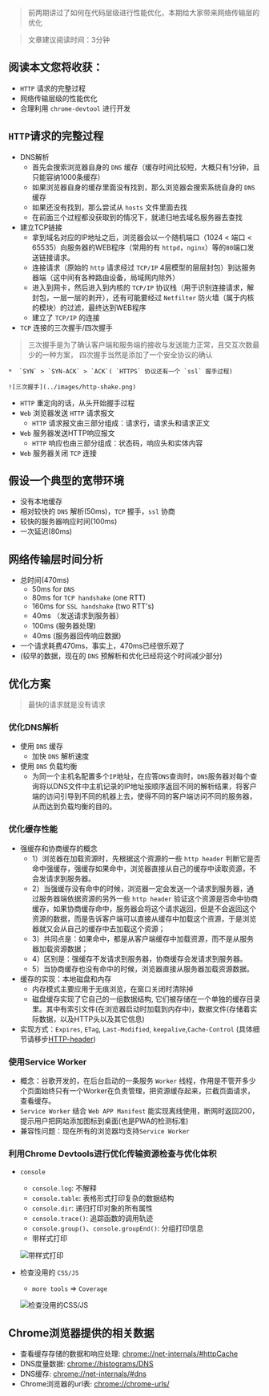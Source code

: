 > 前两期讲过了如何在代码层级进行性能优化，本期给大家带来网络传输层的优化

> 文章建议阅读时间：3分钟

## 阅读本文您将收获：
* `HTTP` 请求的完整过程
* 网络传输层级的性能优化
* 合理利用 `chrome-devtool` 进行开发

## `HTTP`请求的完整过程
* DNS解析
	* 首先会搜索浏览器自身的 `DNS` 缓存（缓存时间比较短，大概只有1分钟，且只能容纳1000条缓存）
	* 如果浏览器自身的缓存里面没有找到，那么浏览器会搜索系统自身的 `DNS` 缓存
	* 如果还没有找到，那么尝试从 `hosts` 文件里面去找
	* 在前面三个过程都没获取到的情况下，就递归地去域名服务器去查找
* 建立TCP链接
	* 拿到域名对应的IP地址之后，浏览器会以一个随机端口（1024 < 端口 < 65535）向服务器的WEB程序（常用的有 `httpd`，`nginx`）等的`80`端口发送链接请求。
	* 连接请求（原始的 `http` 请求经过 `TCP/IP` 4层模型的层层封包）到达服务器端（这中间有各种路由设备，局域网内除外）
	* 进入到网卡，然后进入到内核的 `TCP/IP` 协议栈（用于识别连接请求，解封包，一层一层的剥开），还有可能要经过 `Netfilter` 防火墙（属于内核的模块）的过滤，最终达到WEB程序
	* 建立了 `TCP/IP` 的连接
* `TCP` 连接的三次握手/四次握手
> 三次握手是为了确认客户端和服务端的接收与发送能力正常，且交互次数最少的一种方案，
> 四次握手当然是添加了一个安全协议的确认

	*  `SYN` > `SYN-ACK` > `ACK`( `HTTPS` 协议还有一个 `ssl` 握手过程)

	![三次握手](../images/http-shake.png)
* `HTTP` 重定向的话，从头开始握手过程
* `Web` 浏览器发送 `HTTP` 请求报文
	* `HTTP` 请求报文由三部分组成：请求行，请求头和请求正文
* `Web` 服务器发送HTTP响应报文
	* `HTTP` 响应也由三部分组成：状态码，响应头和实体内容
* `Web` 服务器关闭 `TCP` 连接

## 假设一个典型的宽带环境
* 没有本地缓存
* 相对较快的 `DNS` 解析(50ms)，`TCP` 握手，`ssl` 协商
* 较快的服务器响应时间(100ms)
* 一次延迟(80ms)

## 网络传输层时间分析
* 总时间(470ms)
	* 50ms for `DNS`
	* 80ms for `TCP handshake` (one RTT)
	* 160ms for `SSL handshake` (two RTT's)
	* 40ms （发送请求到服务器）
	* 100ms (服务器处理)
	* 40ms (服务器回传响应数据)
* 一个请求耗费470ms，事实上，470ms已经很乐观了
* (较早的数据，现在的 `DNS` 预解析和优化已经将这个时间减少部分)

## 优化方案

> 最快的请求就是没有请求

### 优化DNS解析
* 使用 `DNS` 缓存
	* 加快 `DNS` 解析速度
* 使用 `DNS` 负载均衡
	* 为同一个主机名配置多个`IP`地址，在应答`DNS`查询时，`DNS`服务器对每个查询将以DNS文件中主机记录的IP地址按顺序返回不同的解析结果，将客户端的访问引导到不同的机器上去，使得不同的客户端访问不同的服务器，从而达到负载均衡的目的。

### 优化缓存性能
* 强缓存和协商缓存的概念
	* 1）浏览器在加载资源时，先根据这个资源的一些 `http header` 判断它是否命中强缓存，强缓存如果命中，浏览器直接从自己的缓存中读取资源，不会发请求到服务器。
	* 2）当强缓存没有命中的时候，浏览器一定会发送一个请求到服务器，通过服务器端依据资源的另外一些 `http header` 验证这个资源是否命中协商缓存，如果协商缓存命中，服务器会将这个请求返回，但是不会返回这个资源的数据，而是告诉客户端可以直接从缓存中加载这个资源，于是浏览器就又会从自己的缓存中去加载这个资源；
	* 3）共同点是：如果命中，都是从客户端缓存中加载资源，而不是从服务器加载资源数据；
	* 4）区别是：强缓存不发请求到服务器，协商缓存会发请求到服务器。
	* 5）当协商缓存也没有命中的时候，浏览器直接从服务器加载资源数据。
* 缓存的实现：本地磁盘和内存
	* 内存模式主要应用于无痕浏览，在窗口关闭时清除掉
	* 磁盘缓存实现了它自己的一组数据结构, 它们被存储在一个单独的缓存目录里。其中有索引文件(在浏览器启动时加载到内存中)，数据文件(存储着实际数据，以及HTTP头以及其它信息)
* 实现方式：`Expires`, `ETag`, `Last-Modified`, `keepalive`,`Cache-Control` (具体细节请移步[HTTP-header](./HTTP_header.md))

### 使用Service Worker
* 概念：谷歌开发的，在后台启动的一条服务 `Worker` 线程，作用是不管开多少个页面始终只有一个Worker在负责管理，把资源缓存起来，拦截页面请求，查看缓存。
* `Service Worker` 结合 `Web APP Manifest` 能实现离线使用，断网时返回200，提示用户把网站添加图标到桌面(也是PWA的检测标准)
* 兼容性问题：现在所有的浏览器均支持`Service Worker`

### 利用Chrome Devtools进行优化传输资源检查与优化体积
* `console`
	* `console.log`: 不解释
	* `console.table`: 表格形式打印复杂的数据结构
	* `console.dir`: 递归打印对象的所有属性
	* `console.trace()`: 追踪函数的调用轨迹
	* `console.group()`、`console.groupEnd()`: 分组打印信息
	* 带样式打印

	![带样式打印](../images/chromeDevtool/console.jpg)
* 检查没用的 `CSS/JS`
	* `more tools` => `Coverage`

	![检查没用的CSS/JS](../images/chromeDevtool/coverage.jpg)
	
## Chrome浏览器提供的相关数据
* 查看缓存存储的数据和响应处理: [chrome://net-internals/#httpCache](chrome://net-internals/#httpCache)
* DNS度量数据: [chrome://histograms/DNS](chrome://histograms/DNS)
* DNS缓存: [chrome://net-internals/#dns](chrome://net-internals/#dns)
* Chrome浏览器的url表: [chrome://chrome-urls/](chrome://chrome-urls/)
